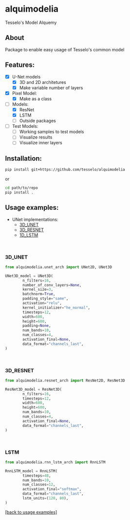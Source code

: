 # alquimodelia
Tesselo's Model Alquemy

## About
Package to enable easy usage of Tesselo's common model

## Features: 
- [x] U-Net models        
    - [x] 3D and 2D architetures
    - [x] Make variable number of layers
- [x] Pixel Model:
    - [x] Make as a class
- [ ] Models:
    - [x] ResNet
    - [x] LSTM
    - [ ] Outside packages
- [ ] Test Models:
    - [ ] Working samples to test models
    - [ ] Visualize results
    - [ ] Visualize inner layers

## Installation:
```bash
pip install git+https://github.com/tesselo/alquimodelia
```
or
```bash
cd path/to/repo
pip install .
```

## Usage examples:

- UNet implementations:
    - [3D_UNET](#3D_UNET) 
    - [3D_RESNET](#3D_RESNET)  
    - [1D_LSTM](#LSTM)


<br>

### 3D_UNET


```python
from alquimodelia.unet_arch import UNet2D, UNet3D

UNet3D_model = UNet3D(
        n_filters=16,
        number_of_conv_layers=None,
        kernel_size=3,
        batchnorm=True,
        padding_style="same",
        activation="relu",
        kernel_initializer="he_normal",
        timesteps=12,
        width=600,
        height=600,
        padding=None,
        num_bands=10,
        num_classes=4,
        activation_final=None,
        data_format="channels_last",
)
```


<br>

### 3D_RESNET


```python
from alquimodelia.resnet_arch import ResNet2D, ResNet3D

ResNet3D_model = ResNet3D(
        n_filters=16,
        timesteps=12,
        width=600,
        height=600,
        num_bands=10,
        num_classes=4,
        activation_final=None,
        data_format="channels_last",
)
```

<br>

### LSTM

```python
from alquimodelia.rnn_lstm_arch import RnnLSTM

RnnLSTM_model = RnnLSTM(
        timesteps=48,
        num_bands=10,
        num_classes=12,
        activation_final="softmax",
        data_format="channels_last",
        lstm_units=(120, 80),
)
```


[[back to usage examples]](#usage-examples)

<br>